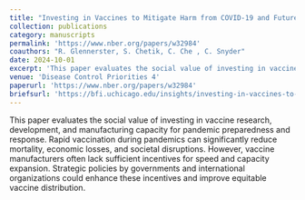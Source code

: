 ```yaml
---
title: "Investing in Vaccines to Mitigate Harm from COVID-19 and Future Pandemics"
collection: publications
category: manuscripts
permalink: 'https://www.nber.org/papers/w32984'
coauthors: "R. Glennerster, S. Chetik, C. Che , C. Snyder"
date: 2024-10-01
excerpt: 'This paper evaluates the social value of investing in vaccine research, development, and manufacturing capacity for pandemic preparedness and response. Rapid vaccination during pandemics can significantly reduce mortality, economic losses, and societal disruptions. However, vaccine manufacturers often lack sufficient incentives for speed and capacity expansion. Strategic policies by governments and international organizations could enhance these incentives and improve equitable vaccine distribution.'
venue: 'Disease Control Priorities 4'
paperurl: 'https://www.nber.org/papers/w32984'
briefsurl: 'https://bfi.uchicago.edu/insights/investing-in-vaccines-to-mitigate-harm-from-covid-19-and-future-pandemics/'
---
```

This paper evaluates the social value of investing in vaccine research, development, and manufacturing capacity for pandemic preparedness and response. Rapid vaccination during pandemics can significantly reduce mortality, economic losses, and societal disruptions. However, vaccine manufacturers often lack sufficient incentives for speed and capacity expansion. Strategic policies by governments and international organizations could enhance these incentives and improve equitable vaccine distribution.

